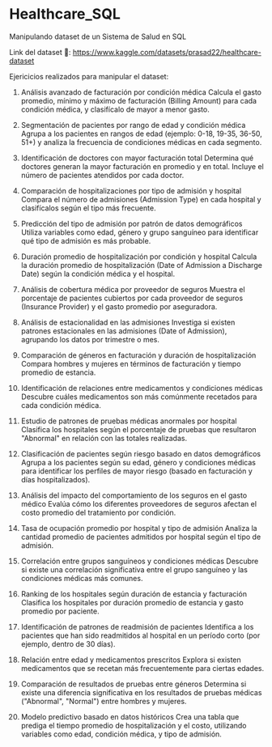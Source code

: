 # Healthcare_SQL
Manipulando dataset de un Sistema de Salud en SQL

Link del dataset 💊: https://www.kaggle.com/datasets/prasad22/healthcare-dataset

Ejericicios realizados para manipular el dataset:

1. Análisis avanzado de facturación por condición médica
Calcula el gasto promedio, mínimo y máximo de facturación (Billing Amount) para cada condición médica, y clasifícalo de mayor a menor gasto.

2. Segmentación de pacientes por rango de edad y condición médica
Agrupa a los pacientes en rangos de edad (ejemplo: 0-18, 19-35, 36-50, 51+) y analiza la frecuencia de condiciones médicas en cada segmento.

3. Identificación de doctores con mayor facturación total
Determina qué doctores generan la mayor facturación en promedio y en total. Incluye el número de pacientes atendidos por cada doctor.

4. Comparación de hospitalizaciones por tipo de admisión y hospital
Compara el número de admisiones (Admission Type) en cada hospital y clasifícalos según el tipo más frecuente.

5. Predicción del tipo de admisión por patrón de datos demográficos
Utiliza variables como edad, género y grupo sanguíneo para identificar qué tipo de admisión es más probable.

6. Duración promedio de hospitalización por condición y hospital
Calcula la duración promedio de hospitalización (Date of Admission a Discharge Date) según la condición médica y el hospital.

7. Análisis de cobertura médica por proveedor de seguros
Muestra el porcentaje de pacientes cubiertos por cada proveedor de seguros (Insurance Provider) y el gasto promedio por aseguradora.

8. Análisis de estacionalidad en las admisiones
Investiga si existen patrones estacionales en las admisiones (Date of Admission), agrupando los datos por trimestre o mes.

9. Comparación de géneros en facturación y duración de hospitalización
Compara hombres y mujeres en términos de facturación y tiempo promedio de estancia.

10. Identificación de relaciones entre medicamentos y condiciones médicas
Descubre cuáles medicamentos son más comúnmente recetados para cada condición médica.

11. Estudio de patrones de pruebas médicas anormales por hospital
Clasifica los hospitales según el porcentaje de pruebas que resultaron "Abnormal" en relación con las totales realizadas.

12. Clasificación de pacientes según riesgo basado en datos demográficos
Agrupa a los pacientes según su edad, género y condiciones médicas para identificar los perfiles de mayor riesgo (basado en facturación y días hospitalizados).

13. Análisis del impacto del comportamiento de los seguros en el gasto médico
Evalúa cómo los diferentes proveedores de seguros afectan el costo promedio del tratamiento por condición.

14. Tasa de ocupación promedio por hospital y tipo de admisión
Analiza la cantidad promedio de pacientes admitidos por hospital según el tipo de admisión.

15. Correlación entre grupos sanguíneos y condiciones médicas
Descubre si existe una correlación significativa entre el grupo sanguíneo y las condiciones médicas más comunes.

16. Ranking de los hospitales según duración de estancia y facturación
Clasifica los hospitales por duración promedio de estancia y gasto promedio por paciente.

17. Identificación de patrones de readmisión de pacientes
Identifica a los pacientes que han sido readmitidos al hospital en un período corto (por ejemplo, dentro de 30 días).

18. Relación entre edad y medicamentos prescritos
Explora si existen medicamentos que se recetan más frecuentemente para ciertas edades.

19. Comparación de resultados de pruebas entre géneros
Determina si existe una diferencia significativa en los resultados de pruebas médicas ("Abnormal", "Normal") entre hombres y mujeres.

20. Modelo predictivo basado en datos históricos
Crea una tabla que prediga el tiempo promedio de hospitalización y el costo, utilizando variables como edad, condición médica, y tipo de admisión.
